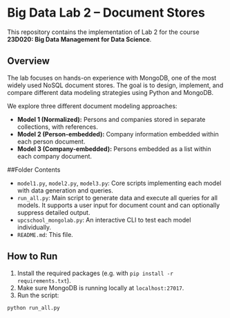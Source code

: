 # Big Data Lab 2 – Document Stores

This repository contains the implementation of Lab 2 for the course **23D020: Big Data Management for Data Science**.

## Overview

The lab focuses on hands-on experience with MongoDB, one of the most widely used NoSQL document stores. The goal is to design, implement, and compare different data modeling strategies using Python and MongoDB.

We explore three different document modeling approaches:

- **Model 1 (Normalized):** Persons and companies stored in separate collections, with references.
- **Model 2 (Person-embedded):** Company information embedded within each person document.
- **Model 3 (Company-embedded):** Persons embedded as a list within each company document.

##Folder Contents

- `model1.py`, `model2.py`, `model3.py`: Core scripts implementing each model with data generation and queries.
- `run_all.py`: Main script to generate data and execute all queries for all models. It supports a user input for document count and can optionally suppress detailed output.
- `upcschool_mongolab.py`: An interactive CLI to test each model individually.
- `README.md`: This file.

## How to Run

1. Install the required packages (e.g. with `pip install -r requirements.txt`).
2. Make sure MongoDB is running locally at `localhost:27017`.
3. Run the script:

```bash
python run_all.py
```
